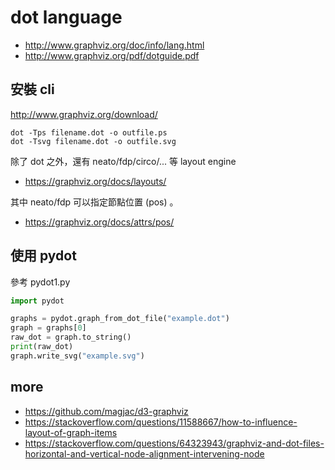 # dot language

* http://www.graphviz.org/doc/info/lang.html
* http://www.graphviz.org/pdf/dotguide.pdf

## 安裝 cli

http://www.graphviz.org/download/

```
dot -Tps filename.dot -o outfile.ps
dot -Tsvg filename.dot -o outfile.svg
```

除了 dot 之外，還有 neato/fdp/circo/... 等 layout engine

* https://graphviz.org/docs/layouts/

其中 neato/fdp 可以指定節點位置 (pos) 。

* https://graphviz.org/docs/attrs/pos/

## 使用 pydot

參考 pydot1.py

```py
import pydot

graphs = pydot.graph_from_dot_file("example.dot")
graph = graphs[0]
raw_dot = graph.to_string()
print(raw_dot)
graph.write_svg("example.svg")
```

## more

* https://github.com/magjac/d3-graphviz
* https://stackoverflow.com/questions/11588667/how-to-influence-layout-of-graph-items
* https://stackoverflow.com/questions/64323943/graphviz-and-dot-files-horizontal-and-vertical-node-alignment-intervening-node
